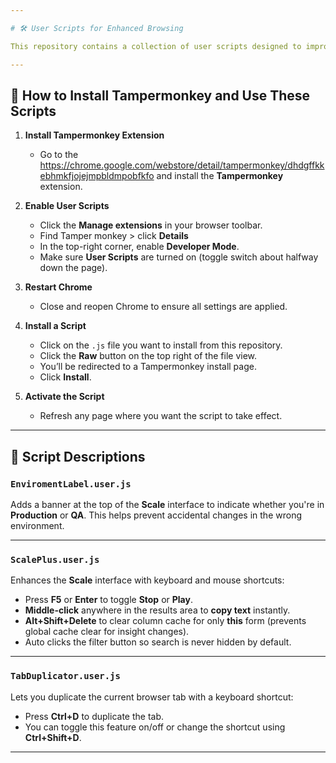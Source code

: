 ```yaml
---

# 🛠️ User Scripts for Enhanced Browsing

This repository contains a collection of user scripts designed to improve your workflow and browsing experience. These scripts are intended for use with the **Tampermonkey** browser extension.

---
```


## 🔧 How to Install Tampermonkey and Use These Scripts

1. **Install Tampermonkey Extension**
   - Go to the https://chrome.google.com/webstore/detail/tampermonkey/dhdgffkkebhmkfjojejmpbldmpobfkfo and install the **Tampermonkey** extension.

2. **Enable User Scripts**
   - Click the **Manage extensions** in your browser toolbar.
   - Find Tamper monkey > click **Details**
   - In the top-right corner, enable **Developer Mode**.
   - Make sure **User Scripts** are turned on (toggle switch about halfway down the page).

3. **Restart Chrome**
   - Close and reopen Chrome to ensure all settings are applied.

4. **Install a Script**
   - Click on the `.js` file you want to install from this repository.
   - Click the **Raw** button on the top right of the file view.
   - You’ll be redirected to a Tampermonkey install page.
   - Click **Install**.

5. **Activate the Script**
   - Refresh any page where you want the script to take effect.

---

## 📜 Script Descriptions

### `EnviromentLabel.user.js`
Adds a banner at the top of the **Scale** interface to indicate whether you're in **Production** or **QA**. This helps prevent accidental changes in the wrong environment.

---

### `ScalePlus.user.js`
Enhances the **Scale** interface with keyboard and mouse shortcuts:
- Press **F5** or **Enter** to toggle **Stop** or **Play**.
- **Middle-click** anywhere in the results area to **copy text** instantly.
- **Alt+Shift+Delete** to clear column cache for only **this** form (prevents global cache clear for insight changes).
- Auto clicks the filter button so search is never hidden by default.

---

### `TabDuplicator.user.js`
Lets you duplicate the current browser tab with a keyboard shortcut:
- Press **Ctrl+D** to duplicate the tab.
- You can toggle this feature on/off or change the shortcut using **Ctrl+Shift+D**.

---
